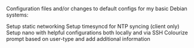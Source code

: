 Configuration files and/or changes to default configs for my basic Debian systems:

Setup static networking
Setup timesyncd for NTP syncing (client only)
Setup nano with helpful configurations both locally and via SSH
Colourize prompt based on user-type and add additional information
